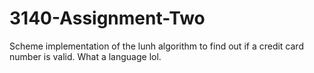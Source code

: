 # 3140-Assignment-Two

Scheme implementation of the lunh algorithm to find out if a credit card number is valid. What a language lol.
